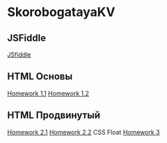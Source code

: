 # SkorobogatayaKV
<h2>JSFiddle</h2>
<a href="https://jsfiddle.net/ksuhencia_/ch18b0nr/">JSfiddle</a>
<h2>HTML Основы</h2>
<a href="https://github.com/AdukarIT/SkorobogatayaKV/tree/master/Homework">Homework 1.1</a> <a href="https://github.com/AdukarIT/SkorobogatayaKV/tree/master/Homework2">Homework 1.2</a>
<h2>HTML Продвинутый</h2>
<a href="https://github.com/AdukarIT/SkorobogatayaKV/tree/master/Homework%202/Homework%202.1">Homework 2.1</a> <a href="https://github.com/AdukarIT/SkorobogatayaKV/tree/master/Homework%202/Homework%202.2">Homework 2.2</a>
CSS Float
<a href="https://github.com/AdukarIT/SkorobogatayaKV/tree/master/Homework%203">Homework 3</a>

